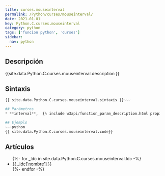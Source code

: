 ```yaml
---
title: curses.mouseinterval
permalink: /Python/curses/mouseinterval/
date: 2021-01-01
key: Python.C.curses.mouseinterval
category: python
tags: ['funcion python', 'curses']
sidebar: 
  nav: python
---
```


## Descripción
{{site.data.Python.C.curses.mouseinterval.description }}

## Sintaxis
~~~python
{{ site.data.Python.C.curses.mouseinterval.sintaxis }}~~~

## Parámetros
* **interval**,  {% include w3api/function_param_description.html propiedad=site.data.Python.C.curses.mouseinterval valor="interval" %}

## Ejemplo
~~~python
{{ site.data.Python.C.curses.mouseinterval.code}}
~~~

## Artículos
<ul>
{%- for _ldc in site.data.Python.C.curses.mouseinterval.ldc -%}
   <li>
       <a href="{{_ldc['url'] }}">{{ _ldc['nombre'] }}</a>
   </li>
{%- endfor -%}
</ul>
